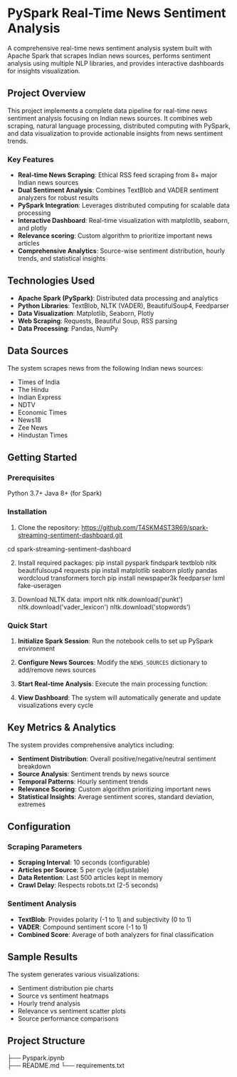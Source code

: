 # PySpark Real-Time News Sentiment Analysis

A comprehensive real-time news sentiment analysis system built with Apache Spark that scrapes Indian news sources, performs sentiment analysis using multiple NLP libraries, and provides interactive dashboards for insights visualization.

##  Project Overview

This project implements a complete data pipeline for real-time news sentiment analysis focusing on Indian news sources. It combines web scraping, natural language processing, distributed computing with PySpark, and data visualization to provide actionable insights from news sentiment trends.

### Key Features

- **Real-time News Scraping**: Ethical RSS feed scraping from 8+ major Indian news sources
- **Dual Sentiment Analysis**: Combines TextBlob and VADER sentiment analyzers for robust results
- **PySpark Integration**: Leverages distributed computing for scalable data processing
- **Interactive Dashboard**: Real-time visualization with matplotlib, seaborn, and plotly
- **Relevance scoring**: Custom algorithm to prioritize important news articles
- **Comprehensive Analytics**: Source-wise sentiment distribution, hourly trends, and statistical insights

##  Technologies Used

- **Apache Spark (PySpark)**: Distributed data processing and analytics
- **Python Libraries**: TextBlob, NLTK (VADER), BeautifulSoup4, Feedparser
- **Data Visualization**: Matplotlib, Seaborn, Plotly
- **Web Scraping**: Requests, Beautiful Soup, RSS parsing
- **Data Processing**: Pandas, NumPy

##  Data Sources

The system scrapes news from the following Indian news sources:
- Times of India
- The Hindu
- Indian Express
- NDTV
- Economic Times
- News18
- Zee News
- Hindustan Times

##  Getting Started
### Prerequisites

Python 3.7+
Java 8+ (for Spark)

### Installation

1. Clone the repository:
https://github.com/T4SKM4ST3R69/spark-streaming-sentiment-dashboard.git

cd spark-streaming-sentiment-dashboard

2. Install required packages:
pip install pyspark findspark textblob nltk beautifulsoup4 requests
pip install matplotlib seaborn plotly pandas wordcloud transformers torch
pip install newspaper3k feedparser lxml fake-useragen

3. Download NLTK data:
import nltk
nltk.download('punkt')
nltk.download('vader_lexicon')
nltk.download('stopwords')


### Quick Start

1. **Initialize Spark Session**:
   Run the notebook cells to set up PySpark environment

2. **Configure News Sources**:
   Modify the `NEWS_SOURCES` dictionary to add/remove news sources

3. **Start Real-time Analysis**:
   Execute the main processing function:

4. **View Dashboard**:
The system will automatically generate and update visualizations every cycle

## Key Metrics & Analytics

The system provides comprehensive analytics including:

- **Sentiment Distribution**: Overall positive/negative/neutral sentiment breakdown
- **Source Analysis**: Sentiment trends by news source
- **Temporal Patterns**: Hourly sentiment trends
- **Relevance Scoring**: Custom algorithm prioritizing important news
- **Statistical Insights**: Average sentiment scores, standard deviation, extremes

## Configuration

### Scraping Parameters
- **Scraping Interval**: 10 seconds (configurable)
- **Articles per Source**: 5 per cycle (adjustable)
- **Data Retention**: Last 500 articles kept in memory
- **Crawl Delay**: Respects robots.txt (2-5 seconds)

### Sentiment Analysis
- **TextBlob**: Provides polarity (-1 to 1) and subjectivity (0 to 1)
- **VADER**: Compound sentiment score (-1 to 1)
- **Combined Score**: Average of both analyzers for final classification

## Sample Results

The system generates various visualizations:
- Sentiment distribution pie charts
- Source vs sentiment heatmaps
- Hourly trend analysis
- Relevance vs sentiment scatter plots
- Source performance comparisons

## Project Structure

├── Pyspark.ipynb  
├── README.md 
└── requirements.txt 
